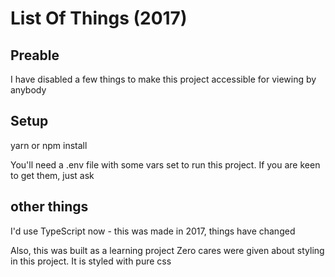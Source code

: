 # List Of Things (2017)

## Preable

I have disabled a few things to make this project accessible for viewing by anybody

## Setup

yarn or npm install

You'll need a .env file with some vars set to run this project. If you are keen to get them, just ask

## other things

I'd use TypeScript now - this was made in 2017, things have changed

Also, this was built as a learning project
Zero cares were given about styling in this project. It is styled with pure css
